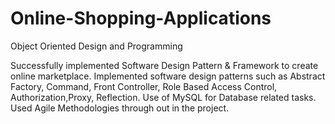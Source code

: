 # Online-Shopping-Applications
Object Oriented Design and Programming

Successfully implemented Software Design Pattern & Framework to create online marketplace.
Implemented software design patterns such as Abstract Factory, Command, Front Controller, Role Based Access Control, Authorization,Proxy, Reflection.
Use of MySQL for Database related tasks. 
Used Agile Methodologies through out in the project.
